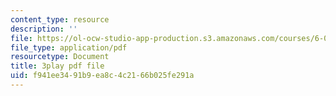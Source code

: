 ```yaml
---
content_type: resource
description: ''
file: https://ol-ocw-studio-app-production.s3.amazonaws.com/courses/6-004-computation-structures-spring-2017/f941ee3491b9ea8c4c2166b025fe291a_UuUPG_amkWc.pdf
file_type: application/pdf
resourcetype: Document
title: 3play pdf file
uid: f941ee34-91b9-ea8c-4c21-66b025fe291a
---
```

